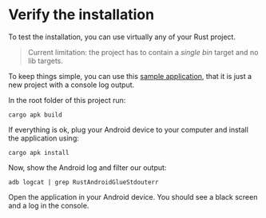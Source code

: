 # Verify the installation
To test the installation, you can use virtually any of your Rust project.

> Current limitation: the project has to contain a *single bin* target and
no lib targets.

To keep things simple, you can use this [sample application], that it is just
a new project with a console log output.

In the root folder of this project run:

`cargo apk build`

If everything is ok, plug your Android device to your computer and install
the application using:

`cargo apk install`

Now, show the Android log and filter our output:

`adb logcat | grep RustAndroidGlueStdouterr`

Open the application in your Android device. You should see a black screen and
a log in the console.


[sample application]: https://github.com/wbigger/rust-android-tutorial
